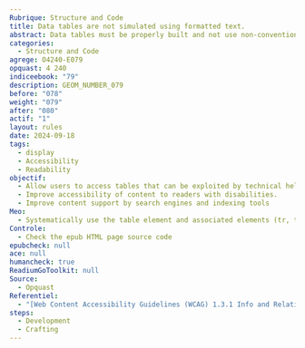 ```yaml
---
Rubrique: Structure and Code
title: Data tables are not simulated using formatted text.
abstract: Data tables must be properly built and not use non-conventional semenaters (spaces, tabs, ...)
categories:
  - Structure and Code
agrege: O4240-E079
opquast: 4 240
indiceebook: "79"
description: GEOM_NUMBER_079
before: "078"
weight: "079"
after: "080"
actif: "1"
layout: rules
date: 2024-09-18
tags:
  - display
  - Accessibility
  - Readability
objectif:
  - Allow users to access tables that can be exploited by technical help.
  - Improve accessibility of content to readers with disabilities.
  - Improve content support by search engines and indexing tools
Meo:
  - Systematically use the table element and associated elements (tr, td, th, caption... depending on the nature of the table) to mark the data tables.
Controle:
  - Check the epub HTML page source code
epubcheck: null
ace: null
humancheck: true
ReadiumGoToolkit: null
Source:
  - Opquast
Referentiel:
  - "[Web Content Accessibility Guidelines (WCAG) 1.3.1 Info and Relationships Level A](https://www.w3.org/TR/WCAG22/#info-and-relationships)"
steps:
  - Development
  - Crafting
---
```

